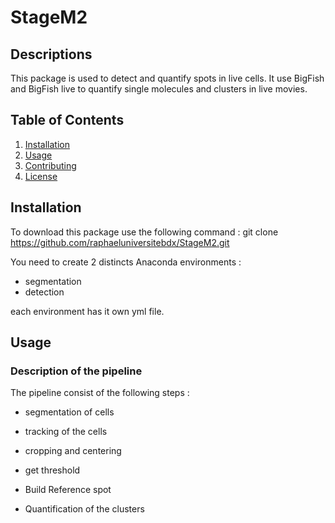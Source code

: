 # StageM2


## Descriptions 
This package is used to detect and quantify spots in live cells. 
It use BigFish and BigFish live to quantify single molecules and clusters in live movies. 


## Table of Contents 
1. [Installation](#installation)
2. [Usage](#usage)
3. [Contributing](#contributing)
4. [License](#license)

## Installation 

To download this package use the following command : 
git clone https://github.com/raphaeluniversitebdx/StageM2.git

You need to create 2 distincts Anaconda environments : 
- segmentation
- detection 

each environment has it own yml file. 

## Usage

### Description of the pipeline 
The pipeline consist of the following steps :
- segmentation of cells
- tracking of the cells
- cropping and centering

- get threshold
- Build Reference spot
- Quantification of the clusters 

